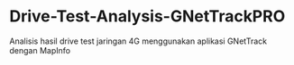 # Drive-Test-Analysis-GNetTrackPRO
Analisis hasil drive test jaringan 4G menggunakan aplikasi GNetTrack dengan MapInfo
